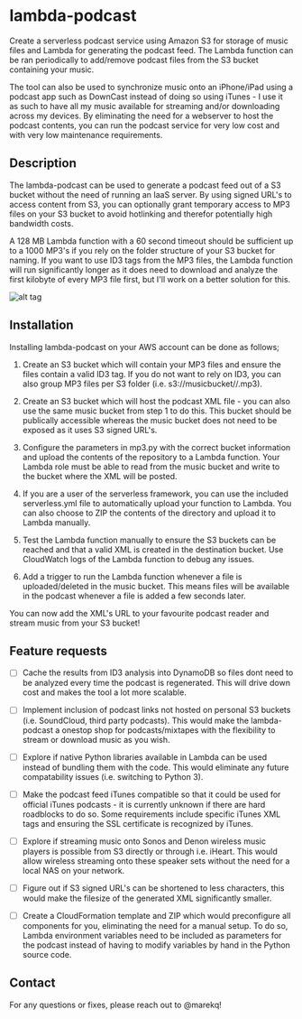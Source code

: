 lambda-podcast
==============


Create a serverless podcast service using Amazon S3 for storage of music files and Lambda for generating the podcast feed. The Lambda function can be ran periodically to add/remove podcast files from the S3 bucket containing your music. 

The tool can also be used to synchronize music onto an iPhone/iPad using a podcast app such as DownCast instead of doing so using iTunes - I use it as such to have all my music available for streaming and/or downloading across my devices. By eliminating the need for a webserver to host the podcast contents, you can run the podcast service for very low cost and with very low maintenance requirements. 



Description
-----------


The lambda-podcast can be used to generate a podcast feed out of a S3 bucket without the need of running an IaaS server. By using signed URL's to access content from S3, you can optionally grant temporary access to MP3 files on your S3 bucket to avoid hotlinking and therefor potentially high bandwidth costs. 

A 128 MB Lambda function with a 60 second timeout should be sufficient up to a 1000 MP3's if you rely on the folder structure of your S3 bucket for naming. If you want to use ID3 tags from the MP3 files, the Lambda function will run significantly longer as it does need to download and analyze the first kilobyte of every MP3 file first, but I'll work on a better solution for this. 


![alt tag](https://raw.githubusercontent.com/marekq/lambda-podcast/master/docs/1.png)



Installation
------------


Installing lambda-podcast on your AWS account can be done as follows;


1. Create an S3 bucket which will contain your MP3 files and ensure the files contain a valid ID3 tag. If you do not want to rely on ID3, you can also group MP3 files per S3 folder (i.e. s3://musicbucket/<artist>/<track>.mp3).

2. Create an S3 bucket which will host the podcast XML file - you can also use the same music bucket from step 1 to do this. This bucket should be publically accessible whereas the music bucket does not need to be exposed as it uses S3 signed URL's. 

3. Configure the parameters in mp3.py with the correct bucket information and upload the contents of the repository to a Lambda function. Your Lambda role must be able to read from the music bucket and write to the bucket where the XML will be posted. 

4. If you are a user of the serverless framework, you can use the included serverless.yml file to automatically upload your function to Lambda. You can also choose to ZIP the contents of the directory and upload it to Lambda manually. 

5. Test the Lambda function manually to ensure the S3 buckets can be reached and that a valid XML is created in the destination bucket. Use CloudWatch logs of the Lambda function to debug any issues. 

6. Add a trigger to run the Lambda function whenever a file is uploaded/deleted in the music bucket. This means files will be  available in the podcast whenever a file is added a few seconds later. 


You can now add the XML's URL to your favourite podcast reader and stream music from your S3 bucket!



Feature requests
----------------


- [ ] Cache the results from ID3 analysis into DynamoDB so files dont need to be analyzed every time the podcast is regenerated. This will drive down cost and makes the tool a lot more scalable.  

- [ ] Implement inclusion of podcast links not hosted on personal S3 buckets (i.e. SoundCloud, third party podcasts). This would make the lambda-podcast a onestop shop for podcasts/mixtapes with the flexibility to stream or download music as you wish. 

- [ ] Explore if native Python libraries available in Lambda can be used instead of bundling them with the code. This would eliminate any future compatability issues (i.e. switching to Python 3).

- [ ] Make the podcast feed iTunes compatible so that it could be used for official iTunes podcasts - it is currently unknown if there are hard roadblocks to do so. Some requirements include specific iTunes XML tags and ensuring the SSL certificate is recognized by iTunes. 

- [ ] Explore if streaming music onto Sonos and Denon wireless music players is possible from S3 directly or through i.e. iHeart. This would allow wireless streaming onto these speaker sets without the need for a local NAS on your network.  

- [ ] Figure out if S3 signed URL's can be shortened to less characters, this would make the filesize of the generated XML significantly smaller.

- [ ] Create a CloudFormation template and ZIP which would preconfigure all components for you, eliminating the need for a manual setup. To do so, Lambda environment variables need to be included as parameters for the podcast instead of having to modify variables by hand in the Python source code. 



Contact
-------


For any questions or fixes, please reach out to @marekq! 